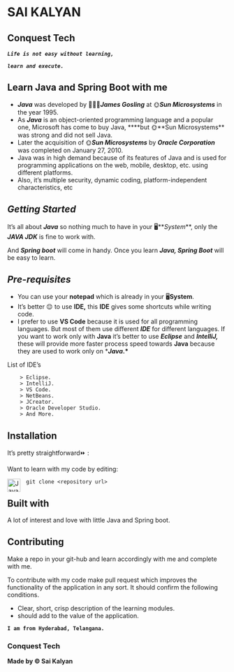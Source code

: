 # SAI KALYAN

## **Conquest Tech**

**_`Life is not easy without learning,`_**

**_`learn and execute.`_**

## **Learn Java and Spring Boot with me**

- **_Java_** was developed by 🧑🏼‍💻**_James Gosling_** at 🌞**_Sun Microsystems_** in the year 1995.
- As **_Java_** is an object-oriented programming language and a popular one, Microsoft has come to buy Java, \***\*but 🌞**Sun Microsystems\*\* was strong and did not sell Java.
- Later the acquisition of 🌞**_Sun Microsystems_** by **_Oracle Corporation_** was completed on January 27, 2010.
- Java was in high demand because of its features of Java and is used for programming applications on the web, mobile, desktop, etc. using different platforms.
- Also, it’s multiple security, dynamic coding, platform-independent characteristics, etc

## **_Getting Started_**

It’s all about **_Java_** so nothing much to have in your 🖥️**_System_**, only the **_JAVA JDK_** is fine to work with.

And **_Spring boot_** will come in handy. Once you learn **_Java, Spring Boot_** will be easy to learn.

## **_Pre-requisites_**

- You can use your **notepad** which is already in your 🖥️**System**.
- It’s better 😌 to use **IDE,** this **IDE** gives some shortcuts while writing code.
- I prefer to use **VS Code** because it is used for all programming languages. But most of them use different **_IDE_** for different languages. If you want to work only with **Java** it’s better to use **_Eclipse_** and **_IntelliJ,_** these will provide more faster process speed towards **Java** because they are used to work only on \***_Java_.\***

<summary>List of IDE’s</summary>
<!--All you need is a blank line-->

        > Eclipse.
        > IntelliJ.
        > VS Code.
        > NetBeans.
        > JCreator.
        > Oracle Developer Studio.
        > And More.

</details>

## **Installation**

It’s pretty straightforward⏩ :

Want to learn with my code by editing:

<img align="left" alt="Java" width="30px" style="padding-right:10px;" src="https://cdn.jsdelivr.net/gh/devicons/devicon/icons/git/git-original.svg" />
 
```git clone <repository url> ```

## **Built with**

A lot of interest and love with little Java and Spring boot.

## **Contributing**

Make a repo in your git-hub and learn accordingly with me and complete with me.

To contribute with my code make pull request which improves the functionality of the application in any sort. It should confirm the following conditions.

- Clear, short, crisp description of the learning modules.
- should add to the value of the application.

**`I am from Hyderabad, Telangana.`**

### **Conquest Tech**

**Made by ©️ Sai Kalyan**
